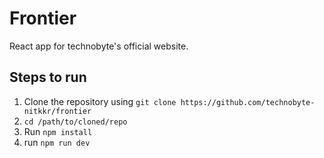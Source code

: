 # Frontier

React app for technobyte's official website.

## Steps to run

1. Clone the repository using `git clone https://github.com/technobyte-nitkkr/frontier`
2. `cd /path/to/cloned/repo`
3. Run `npm install`
4. run `npm run dev`
